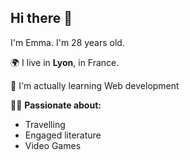 ## Hi there 👋

I'm Emma.
I'm 28 years old.

  🌍  I live in **Lyon**, in France.

  🧠  I'm actually learning Web development
  
 🏃‍♂️ **Passionate about:** 
  - Travelling
  - Engaged literature
  - Video Games
